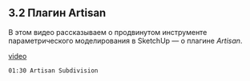 ## 3.2 Плагин Artisan

В этом видео рассказываем о продвинутом инструменте параметрического моделирования в SketchUp — о плагине _Artisan_.

[video](https://player.softculture.cc/embed/online/SKC/SKC_85.27.04_L3-2_Artisan)

``` chapters
01:30 Artisan Subdivision
```